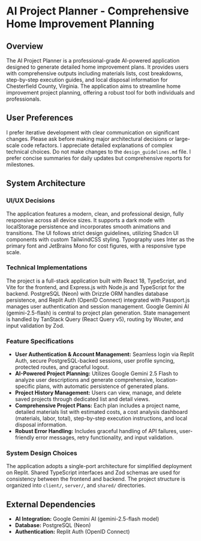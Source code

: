 # AI Project Planner - Comprehensive Home Improvement Planning

## Overview
The AI Project Planner is a professional-grade AI-powered application designed to generate detailed home improvement plans. It provides users with comprehensive outputs including materials lists, cost breakdowns, step-by-step execution guides, and local disposal information for Chesterfield County, Virginia. The application aims to streamline home improvement project planning, offering a robust tool for both individuals and professionals.

## User Preferences
I prefer iterative development with clear communication on significant changes. Please ask before making major architectural decisions or large-scale code refactors. I appreciate detailed explanations of complex technical choices. Do not make changes to the `design_guidelines.md` file. I prefer concise summaries for daily updates but comprehensive reports for milestones.

## System Architecture

### UI/UX Decisions
The application features a modern, clean, and professional design, fully responsive across all device sizes. It supports a dark mode with localStorage persistence and incorporates smooth animations and transitions. The UI follows strict design guidelines, utilizing Shadcn UI components with custom TailwindCSS styling. Typography uses Inter as the primary font and JetBrains Mono for cost figures, with a responsive type scale.

### Technical Implementations
The project is a full-stack application built with React 18, TypeScript, and Vite for the frontend, and Express.js with Node.js and TypeScript for the backend. PostgreSQL (Neon) with Drizzle ORM handles database persistence, and Replit Auth (OpenID Connect) integrated with Passport.js manages user authentication and session management. Google Gemini AI (gemini-2.5-flash) is central to project plan generation. State management is handled by TanStack Query (React Query v5), routing by Wouter, and input validation by Zod.

### Feature Specifications
- **User Authentication & Account Management:** Seamless login via Replit Auth, secure PostgreSQL-backed sessions, user profile syncing, protected routes, and graceful logout.
- **AI-Powered Project Planning:** Utilizes Google Gemini 2.5 Flash to analyze user descriptions and generate comprehensive, location-specific plans, with automatic persistence of generated plans.
- **Project History Management:** Users can view, manage, and delete saved projects through dedicated list and detail views.
- **Comprehensive Project Plans:** Each plan includes a project name, detailed materials list with estimated costs, a cost analysis dashboard (materials, labor, total), step-by-step execution instructions, and local disposal information.
- **Robust Error Handling:** Includes graceful handling of API failures, user-friendly error messages, retry functionality, and input validation.

### System Design Choices
The application adopts a single-port architecture for simplified deployment on Replit. Shared TypeScript interfaces and Zod schemas are used for consistency between the frontend and backend. The project structure is organized into `client/`, `server/`, and `shared/` directories.

## External Dependencies

- **AI Integration:** Google Gemini AI (gemini-2.5-flash model)
- **Database:** PostgreSQL (Neon)
- **Authentication:** Replit Auth (OpenID Connect)